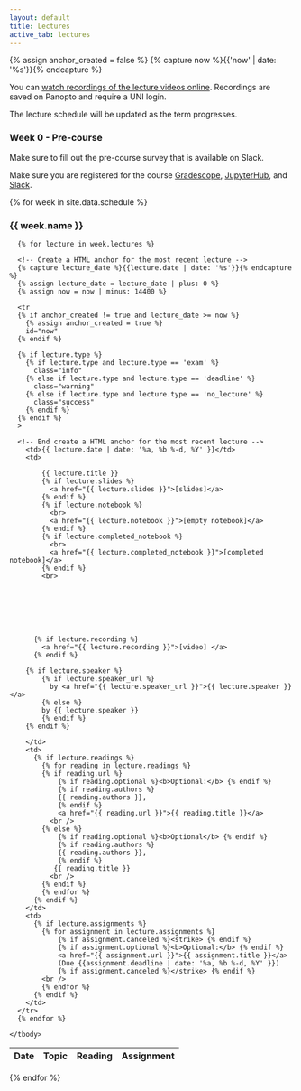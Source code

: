 ```yaml
---
layout: default
title: Lectures
active_tab: lectures
---
```


<!-- Create a HTML anchor for the most recent lecture -->
{% assign anchor_created = false %}
{% capture now %}{{'now' | date: '%s'}}{% endcapture %}
<!-- End create a HTML anchor for the most recent lecture -->


<div class="alert alert-info">
You can <a href="">watch recordings of the lecture videos online</a>.
Recordings are saved on Panopto and require a UNI login.
</div>

The lecture schedule will be updated as the term progresses. 

### Week 0 - Pre-course

Make sure to fill out the pre-course survey that is available on Slack.

Make sure you are registered for the course [Gradescope](https://www.gradescope.com/), [JupyterHub](http://jupyterhub.coms1016.barnard.edu/), and [Slack](https://bc-coms-1016-fallb.slack.com/).

{% for week in site.data.schedule %}
  <h3>
    {{ week.name }}
  </h3>
  	
  	
  <table class="table table-striped">
    <thead>
      <tr>
        <th>Date</th> 
        <th>Topic</th>
        <!--<th>Recordings</th>-->
        <th>Reading</th>
        <th>Assignment</th>
      </tr>
    </thead>
    <tbody>

      {% for lecture in week.lectures %}

      <!-- Create a HTML anchor for the most recent lecture -->
      {% capture lecture_date %}{{lecture.date | date: '%s'}}{% endcapture %}
      {% assign lecture_date = lecture_date | plus: 0 %}
      {% assign now = now | minus: 14400 %}

      <tr
      {% if anchor_created != true and lecture_date >= now %}
        {% assign anchor_created = true %}
        id="now" 
      {% endif %}
      
      {% if lecture.type %}
        {% if lecture.type and lecture.type == 'exam' %}
          class="info" 
        {% else if lecture.type and lecture.type == 'deadline' %}
          class="warning"
        {% else if lecture.type and lecture.type == 'no_lecture' %}
          class="success"
        {% endif %}
      {% endif %}
      >

      <!-- End create a HTML anchor for the most recent lecture -->
        <td>{{ lecture.date | date: '%a, %b %-d, %Y' }}</td>
        <td>
         
            {{ lecture.title }} 
            {% if lecture.slides %}
              <a href="{{ lecture.slides }}">[slides]</a>
            {% endif %}
            {% if lecture.notebook %}
              <br>
              <a href="{{ lecture.notebook }}">[empty notebook]</a>
            {% endif %}
            {% if lecture.completed_notebook %}
              <br>
              <a href="{{ lecture.completed_notebook }}">[completed notebook]</a>
            {% endif %}
            <br>
       

           




          {% if lecture.recording %}
            <a href="{{ lecture.recording }}">[video] </a>
          {% endif %}

  	    {% if lecture.speaker %}
            {% if lecture.speaker_url %}
              by <a href="{{ lecture.speaker_url }}">{{ lecture.speaker }}</a> 
            {% else %} 
            by {{ lecture.speaker }}
            {% endif %}
  	    {% endif %}

        </td>
        <td>	
          {% if lecture.readings %} 	
            {% for reading in lecture.readings %}	
            {% if reading.url %}	
                {% if reading.optional %}<b>Optional:</b> {% endif %}	
                {% if reading.authors %}	
                {{ reading.authors }}, 	
                {% endif %}	
                <a href="{{ reading.url }}">{{ reading.title }}</a> 	
              <br />	
            {% else %}	
                {% if reading.optional %}<b>Optional</b> {% endif %}	
                {% if reading.authors %}	
                {{ reading.authors }}, 	
                {% endif %}	
               {{ reading.title }} 	
              <br />	
            {% endif %}	
            {% endfor %}	
          {% endif %}	
        </td>
        <td>
          {% if lecture.assignments %} 
            {% for assignment in lecture.assignments %}
                {% if assignment.canceled %}<strike> {% endif %}
                {% if assignment.optional %}<b>Optional:</b> {% endif %}
                <a href="{{ assignment.url }}">{{ assignment.title }}</a> 
                (Due {{assignment.deadline | date: '%a, %b %-d, %Y' }})
                {% if assignment.canceled %}</strike> {% endif %}
            <br />
            {% endfor %}
          {% endif %}
        </td>
      </tr>
      {% endfor %}
      
    </tbody>
  </table>

  {% endfor %}
